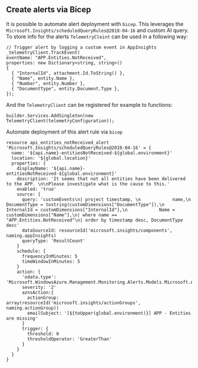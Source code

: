 ## Create alerts via Bicep

It is possible to automate alert deployment with `bicep`. This leverages the `Microsoft.Insights/scheduledQueryRules@2018-04-16` and custom AI query.
To store info for the alerts `TelemetryCleint` can be used in a following way:

``` CSharp
// Trigger alert by logging a custom event in AppInsights
_telemetryClient.TrackEvent(
eventName: "APP.Entities.NotReceived",
properties: new Dictionary<string, string>()
{
  { "InternalId", attachment.Id.ToString() },
  { "Name", entity.Name },
  { "Number", entity.Number },
  { "DocumentType", entity.Document.Type },
});
```

And the `TelemetryClient` can be registered for example to functions:
``` CSharp
builder.Services.AddSingleton(new TelemetryClient(telemetryConfiguration));
```


Automate deployment of this alert rule via `bicep`

``` bicep
resource api_entities_notReceived_alert 'Microsoft.Insights/scheduledQueryRules@2018-04-16' = {
  name: '${api.name}-entitiesNotReceived-${global.environment}'
  location: '${global.location}'
  properties: {
    displayName: '${api.name}-entitiesNotReceived-${global.environment}'
    description: 'It seems that not all entities have been delivered to the APP. \n\nPlease investigate what is the cause to this.'
    enabled: 'true'
    source: {
      query: 'customEvents\n| project timestamp, \n            name,\n            DocumentType = tostring(customDimensions["DocumentType"]),\n            InternalId = customDimensions["InternalId"],\n            Name = customDimensions["Name"],\n| where name == "APP.Entities.NotReceived"\n| order by timestamp desc, DocumentType desc'
      dataSourceId: resourceId('microsoft.insights/components', naming.appInsights)
      queryType: 'ResultCount'
    }
    schedule: {
      frequencyInMinutes: 5
      timeWindowInMinutes: 5
    }
    action: {
      'odata.type': 'Microsoft.WindowsAzure.Management.Monitoring.Alerts.Models.Microsoft.AppInsights.Nexus.DataContracts.Resources.ScheduledQueryRules.AlertingAction'
      severity: '2'
      aznsAction:{
        actionGroup: array(resourceId('microsoft.insights/actionGroups', naming.actionGroup))
        emailSubject: '[${toUpper(global.environment)}] APP - Entities are missing'
      }
      trigger: {
        threshold: 0
        thresholdOperator: 'GreaterThan'
      }
    }
  }
}
```
